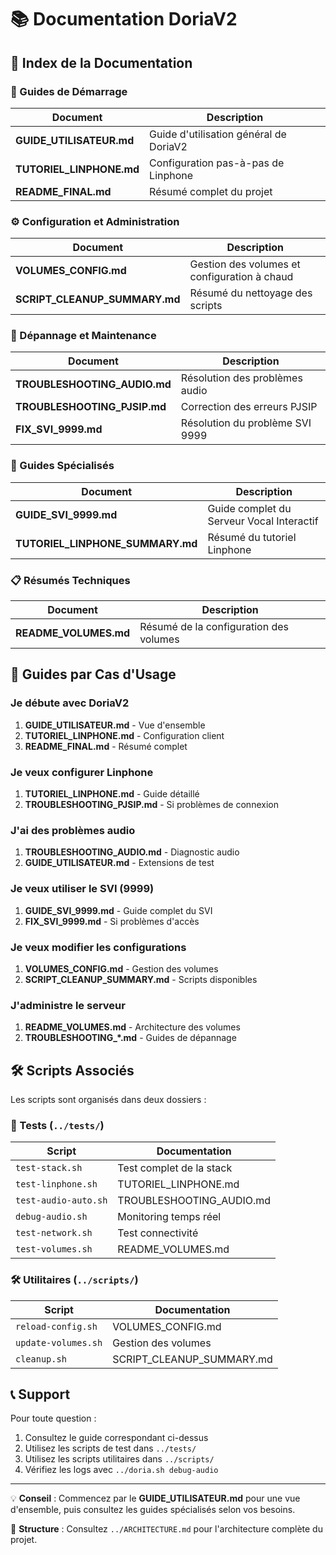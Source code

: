 # 📚 Documentation DoriaV2

## 📖 Index de la Documentation

### 🚀 Guides de Démarrage

| Document | Description |
|----------|-------------|
| **GUIDE_UTILISATEUR.md** | Guide d'utilisation général de DoriaV2 |
| **TUTORIEL_LINPHONE.md** | Configuration pas-à-pas de Linphone |
| **README_FINAL.md** | Résumé complet du projet |

### ⚙️ Configuration et Administration

| Document | Description |
|----------|-------------|
| **VOLUMES_CONFIG.md** | Gestion des volumes et configuration à chaud |
| **SCRIPT_CLEANUP_SUMMARY.md** | Résumé du nettoyage des scripts |

### 🔧 Dépannage et Maintenance

| Document | Description |
|----------|-------------|
| **TROUBLESHOOTING_AUDIO.md** | Résolution des problèmes audio |
| **TROUBLESHOOTING_PJSIP.md** | Correction des erreurs PJSIP |
| **FIX_SVI_9999.md** | Résolution du problème SVI 9999 |

### 📱 Guides Spécialisés

| Document | Description |
|----------|-------------|
| **GUIDE_SVI_9999.md** | Guide complet du Serveur Vocal Interactif |
| **TUTORIEL_LINPHONE_SUMMARY.md** | Résumé du tutoriel Linphone |

### 📋 Résumés Techniques

| Document | Description |
|----------|-------------|
| **README_VOLUMES.md** | Résumé de la configuration des volumes |

## 🎯 Guides par Cas d'Usage

### Je débute avec DoriaV2
1. **GUIDE_UTILISATEUR.md** - Vue d'ensemble
2. **TUTORIEL_LINPHONE.md** - Configuration client
3. **README_FINAL.md** - Résumé complet

### Je veux configurer Linphone
1. **TUTORIEL_LINPHONE.md** - Guide détaillé
2. **TROUBLESHOOTING_PJSIP.md** - Si problèmes de connexion

### J'ai des problèmes audio
1. **TROUBLESHOOTING_AUDIO.md** - Diagnostic audio
2. **GUIDE_UTILISATEUR.md** - Extensions de test

### Je veux utiliser le SVI (9999)
1. **GUIDE_SVI_9999.md** - Guide complet du SVI
2. **FIX_SVI_9999.md** - Si problèmes d'accès

### Je veux modifier les configurations
1. **VOLUMES_CONFIG.md** - Gestion des volumes
2. **SCRIPT_CLEANUP_SUMMARY.md** - Scripts disponibles

### J'administre le serveur
1. **README_VOLUMES.md** - Architecture des volumes
2. **TROUBLESHOOTING_*.md** - Guides de dépannage

## 🛠️ Scripts Associés

Les scripts sont organisés dans deux dossiers :

### 🧪 Tests (`../tests/`)
| Script | Documentation |
|--------|---------------|
| `test-stack.sh` | Test complet de la stack |
| `test-linphone.sh` | TUTORIEL_LINPHONE.md |
| `test-audio-auto.sh` | TROUBLESHOOTING_AUDIO.md |
| `debug-audio.sh` | Monitoring temps réel |
| `test-network.sh` | Test connectivité |
| `test-volumes.sh` | README_VOLUMES.md |

### 🛠️ Utilitaires (`../scripts/`)
| Script | Documentation |
|--------|---------------|
| `reload-config.sh` | VOLUMES_CONFIG.md |
| `update-volumes.sh` | Gestion des volumes |
| `cleanup.sh` | SCRIPT_CLEANUP_SUMMARY.md |

## 📞 Support

Pour toute question :
1. Consultez le guide correspondant ci-dessus
2. Utilisez les scripts de test dans `../tests/`
3. Utilisez les scripts utilitaires dans `../scripts/`  
4. Vérifiez les logs avec `../doria.sh debug-audio`

---

💡 **Conseil** : Commencez par le **GUIDE_UTILISATEUR.md** pour une vue d'ensemble, puis consultez les guides spécialisés selon vos besoins.

📁 **Structure** : Consultez `../ARCHITECTURE.md` pour l'architecture complète du projet.
